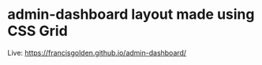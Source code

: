 # admin-dashboard layout made using CSS Grid
Live: https://francisgolden.github.io/admin-dashboard/
